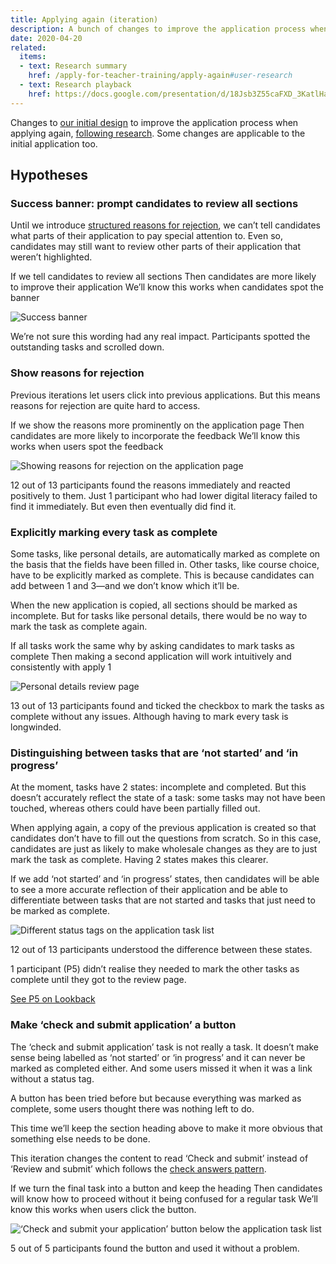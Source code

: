 ```yaml
---
title: Applying again (iteration)
description: A bunch of changes to improve the application process when applying again. Some of the changes are just as applicable when making the first application.
date: 2020-04-20
related:
  items:
  - text: Research summary
    href: /apply-for-teacher-training/apply-again#user-research
  - text: Research playback
    href: https://docs.google.com/presentation/d/18Jsb3Z55caFXD_3KatlHaqdwFClCdZeLYxi_QtCRmho/edit
---
```


Changes to [our initial design](/apply-for-teacher-training/apply-again) to improve the application process when applying again, [following research](/apply-for-teacher-training/apply-again#user-research). Some changes are applicable to the initial application too.

## Hypotheses

### Success banner: prompt candidates to review all sections

Until we introduce [structured reasons for rejection](/manage-teacher-training-applications/reasons-for-rejection), we can’t tell candidates what parts of their application to pay special attention to. Even so, candidates may still want to review other parts of their application that weren’t highlighted.

If we tell candidates to review all sections
Then candidates are more likely to improve their application
We’ll know this works when candidates spot the banner

![Success banner](banner.png)

We’re not sure this wording had any real impact. Participants spotted the outstanding tasks and scrolled down.

### Show reasons for rejection

Previous iterations let users click into previous applications. But this means reasons for rejection are quite hard to access.

If we show the reasons more prominently on the application page
Then candidates are more likely to incorporate the feedback
We’ll know this works when users spot the feedback

![Showing reasons for rejection on the application page](reasons-for-rejection.png)

12 out of 13 participants found the reasons immediately and reacted positively to them. Just 1 participant who had lower digital literacy failed to find it immediately. But even then eventually did find it.

### Explicitly marking every task as complete

Some tasks, like personal details, are automatically marked as complete on the basis that the fields have been filled in. Other tasks, like course choice, have to be explicitly marked as complete. This is because candidates can add between 1 and 3—and we don’t know which it’ll be.

When the new application is copied, all sections should be marked as incomplete. But for tasks like personal details, there would be no way to mark the task as complete again.

If all tasks work the same why by asking candidates to mark tasks as complete
Then making a second application will work intuitively and consistently with apply 1

![Personal details review page](personal-details.png)

13 out of 13 participants found and ticked the checkbox to mark the tasks as complete without any issues. Although having to mark every task is longwinded.

### Distinguishing between tasks that are ‘not started’ and ‘in progress’

At the moment, tasks have 2 states: incomplete and completed. But this doesn’t accurately reflect the state of a task: some tasks may not have been touched, whereas others could have been partially filled out.

When applying again, a copy of the previous application is created so that candidates don’t have to fill out the questions from scratch. So in this case, candidates are just as likely to make wholesale changes as they are to just mark the task as complete. Having 2 states makes this clearer.

If we add ‘not started’ and ‘in progress’ states, then candidates will be able to see a more accurate reflection of their application and be able to differentiate between tasks that are not started and tasks that just need to be marked as complete.

![Different status tags on the application task list](status-tags.png)

12 out of 13 participants understood the difference between these states.

1 participant (P5) didn’t realise they needed to mark the other tasks as complete until they got to the review page.

[See P5 on Lookback](https://lookback.io/watch/FvL23dcHaUZauAchg?t=25m1s)

### Make ‘check and submit application’ a button

The ‘check and submit application’ task is not really a task. It doesn’t make sense being labelled as ‘not started’ or ‘in progress’ and it can never be marked as completed either. And some users missed it when it was a link without a status tag.

A button has been tried before but because everything was marked as complete, some users thought there was nothing left to do.

This time we’ll keep the section heading above to make it more obvious that something else needs to be done.

This iteration changes the content to read ‘Check and submit’ instead of ‘Review and submit’ which follows the [check answers pattern](https://design-system.service.gov.uk/patterns/check-answers/).

If we turn the final task into a button and keep the heading
Then candidates will know how to proceed without it being confused for a regular task
We’ll know this works when users click the button.

![‘Check and submit your application’ button below the application task list](button.png)

5 out of 5 participants found the button and used it without a problem.
